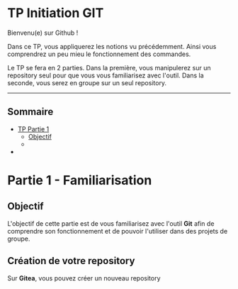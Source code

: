 # TP Initiation GIT

Bienvenu(e) sur Github !

Dans ce TP, vous appliquerez les notions vu précédemment. Ainsi vous comprendrez un peu mieu le fonctionnement des commandes.

Le TP se fera en 2 parties. Dans la première, vous manipulerez sur un repository seul pour que vous vous familiarisez avec l'outil. Dans la seconde, vous serez en groupe sur un seul repository.

---
## Sommaire

- [TP Partie 1](#partie-1---familiarisation)
    - [Objectif](#objectif)
    -
-

# Partie 1 - Familiarisation
## Objectif
L'objectif de cette partie est de vous familiarisez avec l'outil **Git** afin de comprendre son fonctionnement et de pouvoir l'utiliser dans des projets de groupe.

## Création de votre repository
Sur **Gitea**, vous pouvez créer un nouveau repository <i class="fa-solid fa-plus"></i>
